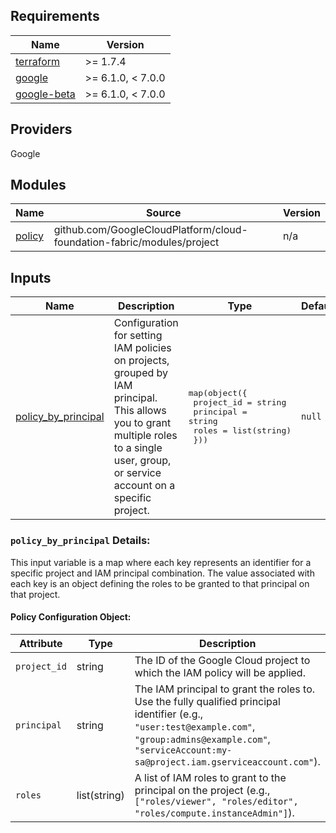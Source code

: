## Requirements

| Name | Version |
|------|---------|
| [terraform](#requirement_terraform) | >= 1.7.4 |
| [google](#requirement_google) | >= 6.1.0, < 7.0.0 |
| [google-beta](#requirement_google-beta) | >= 6.1.0, < 7.0.0 |

## Providers

Google

## Modules

| Name | Source | Version |
|------|--------|---------|
| [policy](main.tf#L1) | github.com/GoogleCloudPlatform/cloud-foundation-fabric/modules/project | n/a |


## Inputs

| Name | Description | Type | Default | Required |
|------|-------------|------|---------|:--------:|
| [policy\_by\_principal](variable.tf#L1) | Configuration for setting IAM policies on projects, grouped by IAM principal. This allows you to grant multiple roles to a single user, group, or service account on a specific project. | <pre>map(object({<br/>    project_id = string<br/>    principal  = string<br/>    roles      = list(string)<br/>  }))</pre> | `null` | no |

<a name="input_policy_by_principal"></a>

### `policy_by_principal` Details:

This input variable is a map where each key represents an identifier for a specific project and IAM principal combination. The value associated with each key is an object defining the roles to be granted to that principal on that project.

#### Policy Configuration Object:

| Attribute | Type | Description | Required | Default |
| --------- | ---- | ----------- | -------- | ------- |
| `project_id` | string | The ID of the Google Cloud project to which the IAM policy will be applied. | Yes | |
| `principal` | string | The IAM principal to grant the roles to. Use the fully qualified principal identifier (e.g., `"user:test@example.com"`, `"group:admins@example.com"`, `"serviceAccount:my-sa@project.iam.gserviceaccount.com"`). | Yes | |
| `roles` | list(string) | A list of IAM roles to grant to the principal on the project (e.g., `["roles/viewer", "roles/editor", "roles/compute.instanceAdmin"]`). | Yes | |

